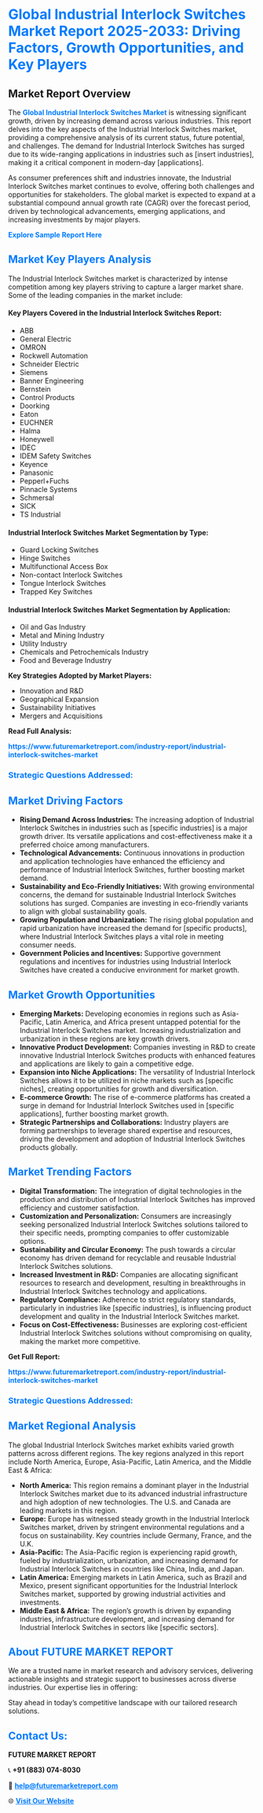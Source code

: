 <h1 style="color: #007BFF;">Global Industrial Interlock Switches Market Report 2025-2033: Driving Factors, Growth Opportunities, and Key Players</h1>

<section id="overview">
<h2>Market Report Overview</h2>
<p>The <a href="https://www.futuremarketreport.com/industry-report/industrial-interlock-switches-market" style="color: #007BFF; text-decoration: none;"><strong>Global Industrial Interlock Switches Market</strong></a> is witnessing significant growth, driven by increasing demand across various industries. This report delves into the key aspects of the Industrial Interlock Switches market, providing a comprehensive analysis of its current status, future potential, and challenges. The demand for Industrial Interlock Switches has surged due to its wide-ranging applications in industries such as [insert industries], making it a critical component in modern-day [applications].</p>
<p>As consumer preferences shift and industries innovate, the Industrial Interlock Switches market continues to evolve, offering both challenges and opportunities for stakeholders. The global market is expected to expand at a substantial compound annual growth rate (CAGR) over the forecast period, driven by technological advancements, emerging applications, and increasing investments by major players.</p>
</section>

<section id="overview">
<p><a href="https://www.futuremarketreport.com/request-sample/reportId=63246" style="color: #007BFF; text-decoration: none;"><strong>Explore Sample Report Here</strong></a></p>
</section>

<section id="key-players">
<h2 style="color: #007BFF;">Market Key Players Analysis</h2>
<p>The Industrial Interlock Switches market is characterized by intense competition among key players striving to capture a larger market share. Some of the leading companies in the market include:</p>
<h4>Key Players Covered in the Industrial Interlock Switches Report:</h4>
<ul><li>ABB</li><li>General Electric</li><li>OMRON</li><li>Rockwell Automation</li><li>Schneider Electric</li><li>Siemens</li><li>Banner Engineering</li><li>Bernstein</li><li>Control Products</li><li>Doorking</li><li>Eaton</li><li>EUCHNER</li><li>Halma</li><li>Honeywell</li><li>IDEC</li><li>IDEM Safety Switches</li><li>Keyence</li><li>Panasonic</li><li>Pepperl+Fuchs</li><li>Pinnacle Systems</li><li>Schmersal</li><li>SICK</li><li>TS Industrial</li></ul>
<h4>Industrial Interlock Switches Market Segmentation by Type:</h4>
<ul><li>Guard Locking Switches</li><li>Hinge Switches</li><li>Multifunctional Access Box</li><li>Non-contact Interlock Switches</li><li>Tongue Interlock Switches</li><li>Trapped Key Switches</li></ul>

<h4>Industrial Interlock Switches Market Segmentation by Application:</h4>
<ul><li>Oil and Gas Industry</li><li>Metal and Mining Industry</li><li>Utility Industry</li><li>Chemicals and Petrochemicals Industry</li><li>Food and Beverage Industry</li></ul>
<p><strong>Key Strategies Adopted by Market Players:</strong></p>
<ul>
<li>Innovation and R&D</li>
<li>Geographical Expansion</li>
<li>Sustainability Initiatives</li>
<li>Mergers and Acquisitions</li>
</ul>
</section>

<section>
<p><strong>Read Full Analysis: </strong></p><a href="https://www.futuremarketreport.com/industry-report/industrial-interlock-switches-market" style="color: #007BFF; text-decoration: none;"><strong>https://www.futuremarketreport.com/industry-report/industrial-interlock-switches-market</strong></a>
<h3 style="color: #007BFF;">Strategic Questions Addressed:</h3>
</section>

<section id="driving-factors">
<h2 style="color: #007BFF;">Market Driving Factors</h2>
<ul>
<li><strong>Rising Demand Across Industries:</strong> The increasing adoption of Industrial Interlock Switches in industries such as [specific industries] is a major growth driver. Its versatile applications and cost-effectiveness make it a preferred choice among manufacturers.</li>
<li><strong>Technological Advancements:</strong> Continuous innovations in production and application technologies have enhanced the efficiency and performance of Industrial Interlock Switches, further boosting market demand.</li>
<li><strong>Sustainability and Eco-Friendly Initiatives:</strong> With growing environmental concerns, the demand for sustainable Industrial Interlock Switches solutions has surged. Companies are investing in eco-friendly variants to align with global sustainability goals.</li>
<li><strong>Growing Population and Urbanization:</strong> The rising global population and rapid urbanization have increased the demand for [specific products], where Industrial Interlock Switches plays a vital role in meeting consumer needs.</li>
<li><strong>Government Policies and Incentives:</strong> Supportive government regulations and incentives for industries using Industrial Interlock Switches have created a conducive environment for market growth.</li>
</ul>
</section>

<section id="growth-opportunities">
<h2 style="color: #007BFF;">Market Growth Opportunities</h2>
<ul>
<li><strong>Emerging Markets:</strong> Developing economies in regions such as Asia-Pacific, Latin America, and Africa present untapped potential for the Industrial Interlock Switches market. Increasing industrialization and urbanization in these regions are key growth drivers.</li>
<li><strong>Innovative Product Development:</strong> Companies investing in R&D to create innovative Industrial Interlock Switches products with enhanced features and applications are likely to gain a competitive edge.</li>
<li><strong>Expansion into Niche Applications:</strong> The versatility of Industrial Interlock Switches allows it to be utilized in niche markets such as [specific niches], creating opportunities for growth and diversification.</li>
<li><strong>E-commerce Growth:</strong> The rise of e-commerce platforms has created a surge in demand for Industrial Interlock Switches used in [specific applications], further boosting market growth.</li>
<li><strong>Strategic Partnerships and Collaborations:</strong> Industry players are forming partnerships to leverage shared expertise and resources, driving the development and adoption of Industrial Interlock Switches products globally.</li>
</ul>
</section>

<section id="trending-factors">
<h2 style="color: #007BFF;">Market Trending Factors</h2>
<ul>
<li><strong>Digital Transformation:</strong> The integration of digital technologies in the production and distribution of Industrial Interlock Switches has improved efficiency and customer satisfaction.</li>
<li><strong>Customization and Personalization:</strong> Consumers are increasingly seeking personalized Industrial Interlock Switches solutions tailored to their specific needs, prompting companies to offer customizable options.</li>
<li><strong>Sustainability and Circular Economy:</strong> The push towards a circular economy has driven demand for recyclable and reusable Industrial Interlock Switches solutions.</li>
<li><strong>Increased Investment in R&D:</strong> Companies are allocating significant resources to research and development, resulting in breakthroughs in Industrial Interlock Switches technology and applications.</li>
<li><strong>Regulatory Compliance:</strong> Adherence to strict regulatory standards, particularly in industries like [specific industries], is influencing product development and quality in the Industrial Interlock Switches market.</li>
<li><strong>Focus on Cost-Effectiveness:</strong> Businesses are exploring cost-efficient Industrial Interlock Switches solutions without compromising on quality, making the market more competitive.</li>
</ul>
</section>

<section>
<p><strong>Get Full Report: </strong></p><a href="https://www.futuremarketreport.com/industry-report/industrial-interlock-switches-market" style="color: #007BFF; text-decoration: none;"><strong>https://www.futuremarketreport.com/industry-report/industrial-interlock-switches-market</strong></a>
<h3 style="color: #007BFF;">Strategic Questions Addressed:</h3>
</section>


<section id="regional-analysis">
<h2 style="color: #007BFF;">Market Regional Analysis</h2>
<p>The global Industrial Interlock Switches market exhibits varied growth patterns across different regions. The key regions analyzed in this report include North America, Europe, Asia-Pacific, Latin America, and the Middle East & Africa:</p>
<ul>
<li><strong>North America:</strong> This region remains a dominant player in the Industrial Interlock Switches market due to its advanced industrial infrastructure and high adoption of new technologies. The U.S. and Canada are leading markets in this region.</li>
<li><strong>Europe:</strong> Europe has witnessed steady growth in the Industrial Interlock Switches market, driven by stringent environmental regulations and a focus on sustainability. Key countries include Germany, France, and the U.K.</li>
<li><strong>Asia-Pacific:</strong> The Asia-Pacific region is experiencing rapid growth, fueled by industrialization, urbanization, and increasing demand for Industrial Interlock Switches in countries like China, India, and Japan.</li>
<li><strong>Latin America:</strong> Emerging markets in Latin America, such as Brazil and Mexico, present significant opportunities for the Industrial Interlock Switches market, supported by growing industrial activities and investments.</li>
<li><strong>Middle East & Africa:</strong> The region’s growth is driven by expanding industries, infrastructure development, and increasing demand for Industrial Interlock Switches in sectors like [specific sectors].</li>
</ul>
</section>

<footer>
<h2 style="color: #007BFF;">About FUTURE MARKET REPORT</h2>
<p>We are a trusted name in market research and advisory services, delivering actionable insights and strategic support to businesses across diverse industries. Our expertise lies in offering:</p>

<p>Stay ahead in today’s competitive landscape with our tailored research solutions.</p>

<h2 style="color: #007BFF;">Contact Us:</h2>
<p><strong>FUTURE MARKET REPORT</strong></p>
<p>📞 <strong>+91 (883) 074-8030</strong></p>
<p>📧 <strong><a href="mailto:help@futuremarketreport.com" style="color: #007BFF;">help@futuremarketreport.com</a></strong></p>
<p>🌐 <strong><a href="https://www.futuremarketreport.com/" style="color: #007BFF;">Visit Our Website</a></strong></p>
</footer>
